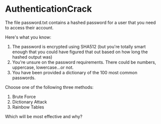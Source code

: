 # AuthenticationCrack

The file password.txt contains a hashed password for a user that you need to access their account. 

Here's what you know: 
1. The password is encrypted using SHA512 (but you're totally smart enough that you could have figured that out based on how long the hashed output was)
2. You're unsure on the password requirements. There could be numbers, uppercase, lowercase...or not. 
3. You  have been provided a dictionary of the 100 most common passwords.

Choose one of the following three methods: 
1. Brute Force
2. Dictionary Attack
3. Rainbow Tables

Which will be most effective and why? 

